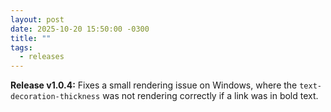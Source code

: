 ```yaml
---
layout: post
date: 2025-10-20 15:50:00 -0300
title: ""
tags:
  - releases
---
```


**Release v1.0.4:** Fixes a small rendering issue on Windows, where the `text-decoration-thickness` was not rendering correctly if a link was in bold text.
